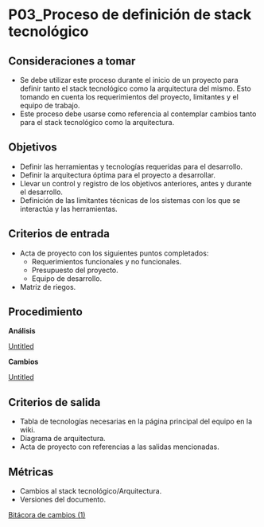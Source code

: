 # P03_Proceso de definición de stack tecnológico

## Consideraciones a tomar[](https://ace-software-development.github.io/Manual-de-Operaciones/docs/Procesos/P03_StackTecnol%C3%B3gico#consideraciones-a-tomar)

- Se debe utilizar este proceso durante el inicio de un proyecto para definir tanto el stack tecnológico como la arquitectura del mismo. Esto tomando en cuenta los requerimientos del proyecto, limitantes y el equipo de trabajo.
- Este proceso debe usarse como referencia al contemplar cambios tanto para el stack tecnológico como la arquitectura.

## Objetivos[](https://ace-software-development.github.io/Manual-de-Operaciones/docs/Procesos/P03_StackTecnol%C3%B3gico#objetivos)

- Definir las herramientas y tecnologías requeridas para el desarrollo.
- Definir la arquitectura óptima para el proyecto a desarrollar.
- Llevar un control y registro de los objetivos anteriores, antes y durante el desarrollo.
- Definición de las limitantes técnicas de los sistemas con los que se interactúa y las herramientas.

## Criterios de entrada[](https://ace-software-development.github.io/Manual-de-Operaciones/docs/Procesos/P03_StackTecnol%C3%B3gico#criterios-de-entrada)

- Acta de proyecto con los siguientes puntos completados:
    - Requerimientos funcionales y no funcionales.
    - Presupuesto del proyecto.
    - Equipo de desarrollo.
- Matriz de riegos.

## Procedimiento[](https://ace-software-development.github.io/Manual-de-Operaciones/docs/Procesos/P03_StackTecnol%C3%B3gico#procedimiento)

**Análisis**

[Untitled](P03_Proceso%20de%20definicio%CC%81n%20de%20stack%20tecnolo%CC%81gico%20643c9ce7587e4ff1915cc9642affe9cf/Untitled%20Database%20f44c07f2b4e74533851d4272beedbb2e.csv)

**Cambios**

[Untitled](P03_Proceso%20de%20definicio%CC%81n%20de%20stack%20tecnolo%CC%81gico%20643c9ce7587e4ff1915cc9642affe9cf/Untitled%20Database%207094fc04a93c41caa33b092c32be46ab.csv)

## Criterios de salida[](https://ace-software-development.github.io/Manual-de-Operaciones/docs/Procesos/P03_StackTecnol%C3%B3gico#criterios-de-salida)

- Tabla de tecnologías necesarias en la página principal del equipo en la wiki.
- Diagrama de arquitectura.
- Acta de proyecto con referencias a las salidas mencionadas.

## Métricas[](https://ace-software-development.github.io/Manual-de-Operaciones/docs/Procesos/P03_StackTecnol%C3%B3gico#m%C3%A9tricas)

- Cambios al stack tecnológico/Arquitectura.
- Versiones del documento.

[Bitácora de cambios (1)](P03_Proceso%20de%20definicio%CC%81n%20de%20stack%20tecnolo%CC%81gico%20643c9ce7587e4ff1915cc9642affe9cf/Bita%CC%81cora%20de%20cambios%20(1)%2039ac6e9931724fda94d0bccfe537a0a4.csv)